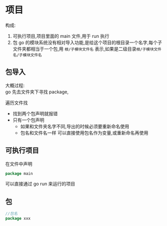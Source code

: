 # 项目

构成:

1. 可执行项目,项目里面的 main 文件,用于 run 执行
2. 包 go 的模块系统没有相对导入功能,是给这个项目的根目录一个名字,每个子文件夹都相当于一个包,用 `根/子模块文件名` 表示,如果是二级目录`根/子模块文件名/子模块文件名`

## 包导入

大概过程:  
go 先去文件夹下寻找 package,

遍历文件找

- 找到两个包声明就报错
- 只有一个包声明
  - 如果和文件夹名字不同,导出的时候必须要重新命名使用
  - 包名和文件名一样 可以直接使用包名作为变量,或重新命名再使用

## 可执行项目

在文件中声明

```go
package main
```

可以直接通过 go run 来运行的项目

## 包

```go
//包名
package xxx
```
